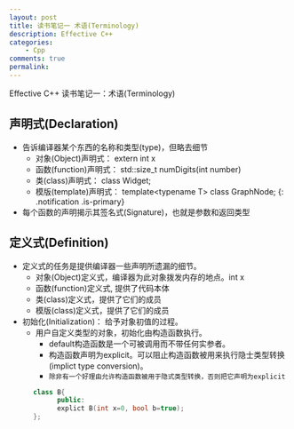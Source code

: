```yaml
---
layout: post
title: 读书笔记一 术语(Terminology)
description: Effective C++
categories:
    - Cpp
comments: true
permalink: 
---
```

Effective C++ 读书笔记一：术语(Terminology)

## 声明式(Declaration)
*  告诉编译器某个东西的名称和类型(type)，但略去细节
    *  对象(Object)声明式： extern int x
    *  函数(function)声明式： std::size_t numDigits(int number)
    *  类(class)声明式： class Widget;
    *  模版(template)声明式： template\<typename T\> class GraphNode;
{: .notification .is-primary}
*  每个函数的声明揭示其签名式(Signature)，也就是参数和返回类型

## 定义式(Definition)
*  定义式的任务是提供编译器一些声明所遗漏的细节。
    *  对象(Object)定义式，编译器为此对象拨发内存的地点。int x
    *  函数(function)定义式, 提供了代码本体
    *  类(class)定义式，提供了它们的成员
    *  模版(class)定义式，提供了它们的成员
*  初始化(Initialization)： 给予对象初值的过程。
    *  用户自定义类型的对象，初始化由构造函数执行。
        *  default构造函数是一个可被调用而不带任何实参者。
        *  构造函数声明为explicit。可以阻止构造函数被用来执行隐士类型转换(implict type conversion)。
        *  `除非有一个好理由允许构造函数被用于隐式类型转换，否则把它声明为explicit`
```C++
      class B{
            public:
            explict B(int x=0, bool b=true);
      };
      
```